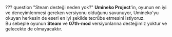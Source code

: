 ??? question "Steam desteği neden yok?"
	**Umineko Project**'in, oyunun en iyi ve deneyimlenmesi gereken versiyonu olduğunu savunuyor, Umineko'yu okuyan herkesin de eseri en iyi şekilde tecrübe etmesini istiyoruz.  
	Bu sebeple oyunun **Steam** ve **07th-mod** versiyonlarına desteğimiz yoktur ve gelecekte de olmayacaktır.